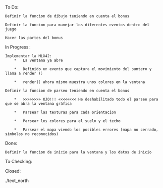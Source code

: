 To Do:

	Definir la funcion de dibujo teniendo en cuenta el bonus

	Definir la funcion para manejar los diferentes eventos dentro del juego

	Hacer las partes del bonus

In Progress:

	Implementar la MLX42:
		*	La ventana ya abre

		*	Definido un evento que captura el movimiento del puntero y llama a render ()

		*	render() ahora mismo muestra unos colores en la ventana

	Definir la funcion de parseo teniendo en cuenta el bonus
	
		*	>>>>>>>> OJO!!! <<<<<<<< He deshabilitado todo el parseo para que se abra la ventana gráfica

		* 	Parsear las texturas para cada orientacion  
		
		* 	Parsear los colores para el suelo y el techo
		
		* 	Parsear el mapa viendo los posibles errores (mapa no cerrado, simbolos no reconocidos)

Done:

	Definir la funcion de inicio para la ventana y los datos de inicio

To Checking:

Closed:


./text_north 